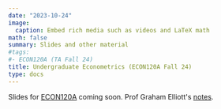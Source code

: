 ```yaml
---
date: "2023-10-24"
image:
  caption: Embed rich media such as videos and LaTeX math
math: false
summary: Slides and other material
#tags:
#- ECON120A (TA Fall 24)
title: Undergraduate Econometrics (ECON120A Fall 24)
type: docs
---
```


Slides for [ECON120A](https://s3.us-west-2.amazonaws.com/course-syllabi.ucsd.edu/syllabi/FA04/515277.pdf?X-Amz-Expires=86400&X-Amz-Algorithm=AWS4-HMAC-SHA256&X-Amz-Credential=AKIAQJOAIALT3422W2MX/20240918/us-west-2/s3/aws4_request&X-Amz-Date=20240918T054200Z&X-Amz-SignedHeaders=host&X-Amz-Signature=9c0bcb279ccfa648471b63adc54b2684638ac80b3362744eb1e121f13c6e66c7) coming soon. Prof Graham Elliott's [notes](https://econweb.ucsd.edu/~gelliott/StatNotes.html). 

